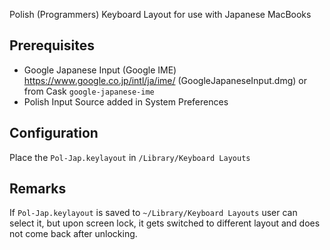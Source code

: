 Polish (Programmers) Keyboard Layout for use with Japanese MacBooks

## Prerequisites
- Google Japanese Input (Google IME) https://www.google.co.jp/intl/ja/ime/ (GoogleJapaneseInput.dmg) or from Cask ```google-japanese-ime```
- Polish Input Source added in System Preferences

## Configuration
Place the ```Pol-Jap.keylayout``` in ```/Library/Keyboard Layouts```

## Remarks
If ```Pol-Jap.keylayout``` is saved to ```~/Library/Keyboard Layouts``` user can select it, but upon screen lock, it gets switched to different layout and does not come back after unlocking.


